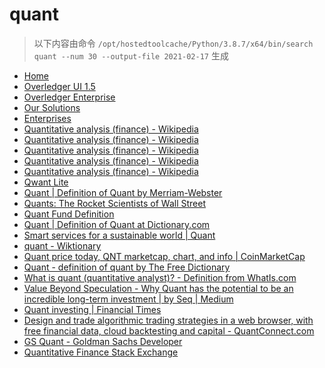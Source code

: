 
quant
=====


> 以下内容由命令 `/opt/hostedtoolcache/Python/3.8.7/x64/bin/search quant --num 30 --output-file 2021-02-17` 生成

- [Home](https://www.quant.network/)
- [Overledger UI 1.5](https://developer.quant.network/)
- [Overledger Enterprise](https://www.quant.network/overledger-enterprise)
- [Our Solutions](https://www.quant.network/our-solutions)
- [Enterprises](https://www.quant.network/enterprise)
- [Quantitative analysis (finance) - Wikipedia](https://en.wikipedia.org/wiki/Quantitative_analysis_(finance))
- [Quantitative analysis (finance) - Wikipedia](https://en.wikipedia.org/wiki/Quantitative_analysis_(finance)#History)
- [Quantitative analysis (finance) - Wikipedia](https://en.wikipedia.org/wiki/Quantitative_analysis_(finance)#Education)
- [Quantitative analysis (finance) - Wikipedia](https://en.wikipedia.org/wiki/Quantitative_analysis_(finance)#Types)
- [Quantitative analysis (finance) - Wikipedia](https://en.wikipedia.org/wiki/Quantitative_analysis_(finance)#Mathematical_and_statistical_approaches)
- [Qwant Lite](https://www.qwant.com/?l=en)
- [Quant | Definition of Quant by Merriam-Webster](https://www.merriam-webster.com/dictionary/quant)
- [Quants: The Rocket Scientists of Wall Street](https://www.investopedia.com/articles/financialcareers/08/quants-quantitative-analyst.asp)
- [Quant Fund Definition](https://www.investopedia.com/terms/q/quantfund.asp)
- [Quant | Definition of Quant at Dictionary.com](https://www.dictionary.com/browse/quant)
- [Smart services for a sustainable world | Quant](https://www.quantservice.com/)
- [quant - Wiktionary](https://en.wiktionary.org/wiki/quant)
- [Quant price today, QNT marketcap, chart, and info | CoinMarketCap](https://coinmarketcap.com/currencies/quant/)
- [Quant - definition of quant by The Free Dictionary](https://www.thefreedictionary.com/quant)
- [What is quant (quantitative analyst)? - Definition from WhatIs.com](https://whatis.techtarget.com/definition/quant-quantitative-analyst)
- [Value Beyond Speculation - Why Quant has the potential to be an incredible long-term investment | by Seq | Medium](https://medium.com/@CryptoSeq/value-beyond-speculation-why-quant-has-the-potential-to-be-an-incredible-long-term-investment-cb63f7d4706a)
- [Quant investing | Financial Times](https://www.ft.com/stream/f2693ebe-70d7-4a30-83ac-c8ae8fcca71b)
- [Design and trade algorithmic trading strategies in a web browser, with free financial data, cloud backtesting and capital - QuantConnect.com](https://www.quantconnect.com/)
- [GS Quant - Goldman Sachs Developer](https://developer.gs.com/discover/products/gs-quant/)
- [Quantitative Finance Stack Exchange](https://quant.stackexchange.com/)
